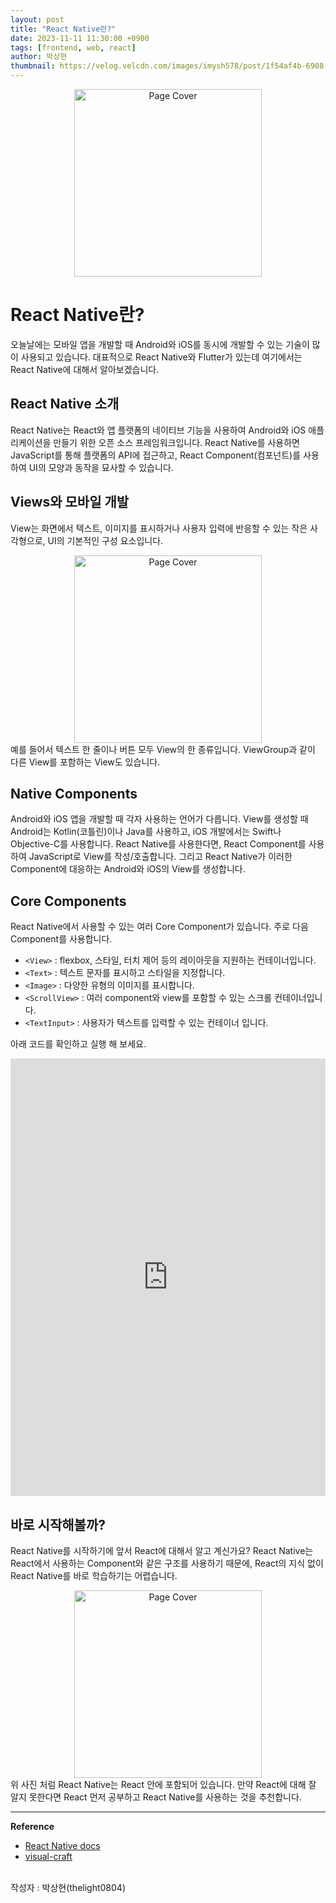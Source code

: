 ```yaml
---
layout: post
title: "React Native란?"
date: 2023-11-11 11:30:00 +0900
tags: [frontend, web, react]
author: 박상현
thumbnail: https://velog.velcdn.com/images/imysh578/post/1f54af4b-6908-44fd-9072-3542ab10fe36/image.png
---
```


<div style="text-align: center;">
  <img src="https://raw.githubusercontent.com/GDSC-DEU/tech-blog/main/assets/img/2023-11-11-What-Is-React-Native/page-cover.png" alt="Page Cover" style="height: 300px;">
</div>

# React Native란?

오늘날에는 모바일 앱을 개발할 때 Android와 iOS를 동시에 개발할 수 있는 기술이 많이 사용되고 있습니다. 대표적으로 React Native와 Flutter가 있는데 여기에서는 React Native에 대해서 알아보겠습니다.

## React Native 소개

React Native는 React와 앱 플랫폼의 네이티브 기능을 사용하여 Android와 iOS 애플리케이션을 만들기 위한 오픈 소스 프레임워크입니다. React Native를 사용하면 JavaScript를 통해 플랫폼의 API에 접근하고, React Component(컴포넌트)를 사용하여 UI의 모양과 동작을 묘사할 수 있습니다.

## Views와 모바일 개발

View는 화면에서 텍스트, 이미지를 표시하거나 사용자 입력에 반응할 수 있는 작은 사각형으로, UI의 기본적인 구성 요소입니다.

<div style="text-align: center;">
  <img src="https://raw.githubusercontent.com/GDSC-DEU/tech-blog/main/assets/img/2023-11-11-What-Is-React-Native/react-native-view.png" alt="Page Cover" style="height: 300px;">
</div>
예를 들어서 텍스트 한 줄이나 버튼 모두 View의 한 종류입니다. ViewGroup과 같이 다른 View를 포함하는 View도 있습니다.

## Native Components

Android와 iOS 앱을 개발할 때 각자 사용하는 언어가 다릅니다. View를 생성할 때 Android는 Kotlin(코틀린)이나 Java를 사용하고, iOS 개발에서는 Swift나 Objective-C를 사용합니다.
React Native를 사용한다면, React Component를 사용하여 JavaScript로 View를 작성/호출합니다. 그리고 React Native가 이러한 Component에 대응하는 Android와 iOS의 View를 생성합니다.

## Core Components

React Native에서 사용할 수 있는 여러 Core Component가 있습니다. 주로 다음 Component를 사용합니다.

- `<View>` : flexbox, 스타일, 터치 제어 등의 레이아웃을 지원하는 컨테이너입니다.
- `<Text>` : 텍스트 문자를 표시하고 스타일을 지정합니다.
- `<Image>` : 다양한 유형의 이미지를 표시합니다.
- `<ScrollView>` : 여러 component와 view를 포함할 수 있는 스크롤 컨테이너입니다.
- `<TextInput>` : 사용자가 텍스트를 입력할 수 있는 컨테이너 입니다.

아래 코드를 확인하고 실행 해 보세요.

<iframe width="100%" height="700" src="https://snack.expo.dev/FrgflBgIE" frameborder="0" allow="accelerometer; autoplay; clipboard-write; encrypted-media; gyroscope; picture-in-picture" allowfullscreen></iframe>

## 바로 시작해볼까?

React Native를 시작하기에 앞서 React에 대해서 알고 계신가요?
React Native는 React에서 사용하는 Component와 같은 구조를 사용하기 때문에, React의 지식 없이 React Native를 바로 학습하기는 어렵습니다.

<div style="text-align: center;">
  <img src="https://raw.githubusercontent.com/GDSC-DEU/tech-blog/main/assets/img/2023-11-11-What-Is-React-Native/components.png" alt="Page Cover" style="height: 300px;">
</div>
위 사진 처럼 React Native는 React 안에 포함되어 있습니다.
만약 React에 대해 잘 알지 못한다면 React 먼저 공부하고 React Native를 사용하는 것을 추천합니다.

---

**Reference**

- [React Native docs](https://reactnative.dev/docs/getting-started)
- [visual-craft](https://www.visual-craft.com/blog/react-native-for-building-hybrid-mobile-apps/)

<br>
작성자 : 박상현(thelight0804)
